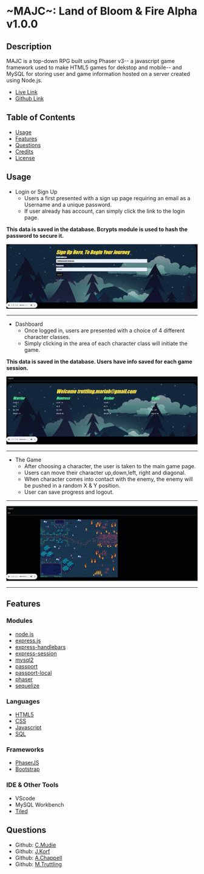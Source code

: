 # ~MAJC~: Land of Bloom & Fire Alpha v1.0.0



## Description
MAJC is a top-down RPG built using Phaser v3-- a javascript game framework used to make HTML5 games for dekstop and mobile-- and MySQL for storing user and game information hosted on a server created using Node.js. 
-  [Live Link](https://who-knows10120.herokuapp.com/)
-  [Github Link](https://github.com/ColinMudie/GroupProject2)

## Table of Contents

* [Usage](#usage)
* [Features](#features)
* [Questions](#questions)
* [Credits](#credits)
* [License](#license)


## Usage
- Login or Sign Up
    -  Users a first presented with a sign up page requiring an email as a Username and a unique password.
    -  If user already has account, can simply click the link to the login page.

**This data is saved in the database. Bcrypts module is used to hash the password to secure it.** 




![login](public/assets/screenshoots/screen1.PNG)


---
    
- Dashboard
    - Once logged in, users are presented with a choice of 4 different character classes.   
    - Simply clicking in the area of each character class will initiate the game.

**This data is saved in the database. Users have info saved for each game session.**




![dashboard](public/assets/screenshoots/screen3.PNG)


---
- The Game
    - After choosing a character, the user is taken to the main game page.
    - Users can move their character up,down,left, right and diagonal. 
    - When character comes into contact with the enemy, the enemy will be pushed in a random X & Y position.
    - User can save progress and logout. 
---


![game](public/assets/screenshoots/screen4.PNG)



---




## Features

### Modules
- [node.js](https://nodejs.org/en/)
- [express.js](https://expressjs.com/)
- [express-handlebars](https://handlebarsjs.com/guide/)
- [express-session](https://www.npmjs.com/package/express-session)
- [mysql2](https://www.npmjs.com/package/mysql2)
- [passport](https://www.npmjs.com/package/passport)
- [passport-local](https://www.npmjs.com/package/passport-local)
- [phaser](https://www.npmjs.com/package/phaser)
- [sequelize](https://sequelize.org/)
### Languages 
- [HTML5](https://developer.mozilla.org/en-US/docs/Web/Guide/HTML/HTML5)
- [CSS](https://developer.mozilla.org/en-US/docs/Web/CSS)
- [Javascript](https://developer.mozilla.org/en-US/docs/Web/JavaScript)
- [SQL](https://www.mysql.com/)
### Frameworks
- [PhaserJS](https://phaser.io/)
- [Bootstrap](https://getbootstrap.com/)
### IDE & Other Tools
-  VScode
-  MySQL Workbench
-  [Tiled](https://www.mapeditor.org/)

## Questions
* Github: [C.Mudie](https://github.com/ColinMudie/)  
* Github: [J.Korf](https://github.com/joshkorf08)
* Github: [A.Chappell](https://github.com/chappand)
* Github: [M.Truttling](https://github.com/DespairGirl)
